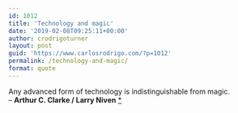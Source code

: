 ```yaml
---
id: 1012
title: 'Technology and magic'
date: '2019-02-08T09:25:11+00:00'
author: crodrigoturner
layout: post
guid: 'https://www.carlosrodrigo.com/?p=1012'
permalink: /technology-and-magic/
format: quote
---
```


Any advanced form of technology is indistinguishable from magic.  
– **Arthur C. Clarke / Larry Niven** [\*](https://en.wikipedia.org/wiki/Niven%27s_laws)